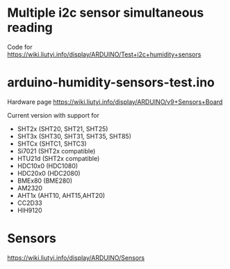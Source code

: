 # Multiple i2c sensor simultaneous reading
Code for https://wiki.liutyi.info/display/ARDUINO/Test+i2c+humidity+sensors

# arduino-humidity-sensors-test.ino
Hardware page https://wiki.liutyi.info/display/ARDUINO/v9+Sensors+Board

Current version with support for

* SHT2x (SHT20, SHT21, SHT25)
* SHT3x (SHT30, SHT31, SHT35, SHT85)
* SHTCx (SHTC1, SHTC3)
* Si7021 (SHT2x compatible)
* HTU21d (SHT2x compatible)
* HDC10x0 (HDC1080)
* HDC20x0 (HDC2080)
* BMEx80 (BME280)
* AM2320
* AHT1x (AHT10, AHT15,AHT20)
* CC2D33
* HIH9120

# Sensors
https://wiki.liutyi.info/display/ARDUINO/Sensors
